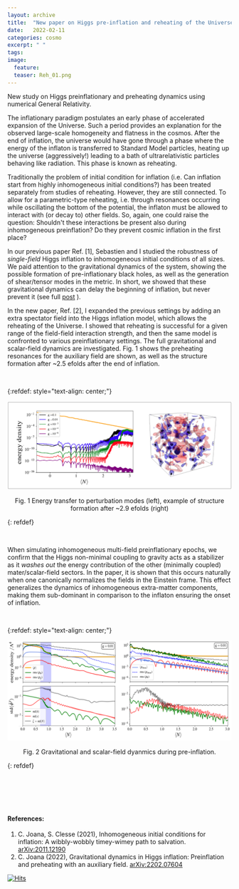 ```yaml
---
layout: archive
title:  "New paper on Higgs pre-inflation and reheating of the Universe"
date:   2022-02-11
categories: cosmo
excerpt: " "
tags: 
image:
  feature: 
  teaser: Reh_01.png
---
```


New study on Higgs preinflationary and preheating dynamics using numerical General Relativity. 


The inflationary paradigm postulates an early phase  of accelerated expansion of the Universe. Such a period provides an explanation for the observed large-scale homogeneity and flatness in the cosmos. 
After the end of inflation, the universe would have gone through a phase where the energy of  the inflaton is transferred to Standard Model particles, heating up the universe (aggressively!)  leading to a bath of ultrarelativistic particles behaving like radiation.  This phase is known as reheating. 

Traditionally the problem of initial condition for inflation (i.e.  Can inflation start from highly inhomogeneous initial conditions?) has been treated separately from studies of reheating. However, they are still connected.   To allow for a  parametric-type reheating,  i.e.  through resonances occurring while oscillating the bottom of the potential,  the inflaton must be allowed to interact with (or decay to) other fields.  So, again, one could raise the question: Shouldn't  these interactions be present also during inhomogeneous preinflation? Do they prevent cosmic inflation in the first place?

In our previous paper Ref. \[1\], Sebastien and I studied the robustness of *single-field* Higgs inflation to inhomogeneous initial conditions of all sizes. We paid attention to the gravitational dynamics of the system, showing the possible formation of pre-inflationary black holes, as well as the generation of shear/tensor modes in the metric. In short, we showed that these gravitational dynamics can delay the beginning of inflation, but never prevent it  (see full [post](https://cjoana.github.io/cosmo/preinflation/) ). 

In the new paper, Ref. \[2\], I expanded the previous settings by adding an extra spectator field into the Higgs inflation model, which allows the reheating of the Universe. I showed that reheating is successful for a given range of the field-field interaction strength, and then the same model is confronted to various preinflationary settings. The full gravitational and scalar-field dynamics are investigated.  Fig. 1 shows the preheating resonances for the auxiliary field are shown, as well as the structure formation after ~2.5 efolds after the end of inflation. 

&nbsp;


{:refdef: style="text-align: center;"}
<p align = "center">
<img src="/images/Reh_01.png" alt="fig ecm" width="800"/>
</p>

<p align = "center">
Fig. 1 Energy transfer to perturbation modes (left),
example of structure formation after ~2.9 efolds (right)
</p>
{: refdef}

&nbsp;

When simulating inhomogeneous multi-field preinflationary epochs, we confirm that the Higgs non-minimal coupling to gravity acts as a stabilizer as it *washes out* the energy contribution of the other (minimally coupled) mater/scalar-field sectors. In the paper,  it is shown that this occurs naturally when one canonically normalizes the fields in the Einstein frame. This effect generalizes the dynamics of  inhomogeneous extra-matter components, making them sub-dominant in comparison to the inflaton ensuring the onset of inflation. 

&nbsp;

{:refdef: style="text-align: center;"}
<p align = "center">
<img src="/images/mf_preinf.png" alt="fig ecm" width="800"/>
</p>

<p align = "center">
Fig. 2 Gravitational and scalar-field dyanmics during pre-inflation.
</p>
{: refdef}


&nbsp;
<br/><br/>
<br/><br/>

#### References:

1.  C. Joana, S. Clesse (2021), Inhomogeneous initial conditions for inflation: A wibbly-wobbly timey-wimey path to salvation. [arXiv:2011.12190](https://arxiv.org/abs/2011.12190) 
2.  C. Joana (2022), Gravitational dynamics in Higgs inflation: Preinflation and preheating with an auxiliary field.  [arXiv:2202.07604](https://arxiv.org/abs/2202.07604)


[![Hits](https://hits.seeyoufarm.com/api/count/incr/badge.svg?url=https%3A%2F%2Fcjoana.github.io%2Fcosmo%2Fpreheating&count_bg=%23FFFFFF&title_bg=%23555555&icon=&icon_color=%23E7E7E7&title=%23&edge_flat=false)](https://hits.seeyoufarm.com)

